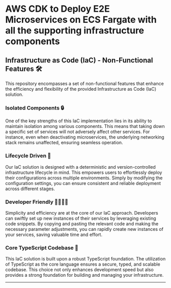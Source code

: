 # AWS CDK to Deploy E2E Microservices on ECS Fargate with all the supporting infrastructure components 

## Infrastructure as Code (IaC) - Non-Functional Features 🛠️

This repository encompasses a set of non-functional features that enhance the efficiency and flexibility of the provided Infrastructure as Code (IaC) solution.

### Isolated Components 🔒
One of the key strengths of this IaC implementation lies in its ability to maintain isolation among various components. This means that taking down a specific set of services will not adversely affect other services. For instance, even when deactivating microservices, the underlying networking stack remains unaffected, ensuring seamless operation.

### Lifecycle Driven 🔄
Our IaC solution is designed with a deterministic and version-controlled infrastructure lifecycle in mind. This empowers users to effortlessly deploy their configurations across multiple environments. Simply by modifying the configuration settings, you can ensure consistent and reliable deployment across different stages.

### Developer Friendly 👩‍💻👨‍💻
Simplicity and efficiency are at the core of our IaC approach. Developers can swiftly set up new instances of their services by leveraging existing code snippets. By copying and pasting the relevant code and making the necessary parameter adjustments, you can rapidly create new instances of your services, saving valuable time and effort.

### Core TypeScript Codebase 🚀
This IaC solution is built upon a robust TypeScript foundation. The utilization of TypeScript as the core language ensures a secure, typed, and scalable codebase. This choice not only enhances development speed but also provides a strong foundation for building and managing your infrastructure.

---